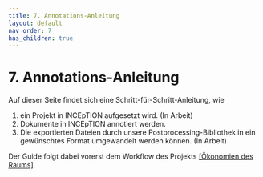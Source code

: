 ```yaml
---
title: 7. Annotations-Anleitung
layout: default
nav_order: 7
has_children: true
---
```


# 7. Annotations-Anleitung

Auf dieser Seite findet sich eine Schritt-für-Schritt-Anleitung, wie 
1. ein Projekt in INCEpTION aufgesetzt wird. (In Arbeit)
2. Dokumente in INCEpTION annotiert werden.
3. Die exportierten Dateien durch unsere Postprocessing-Bibliothek in ein gewünschtes Format umgewandelt werden können. (In Arbeit)

Der Guide folgt dabei vorerst dem Workflow des Projekts [[Ökonomien des Raums]](https://dg.philhist.unibas.ch/de/bereiche/mittelalter/forschung/oekonomien-des-raums/).